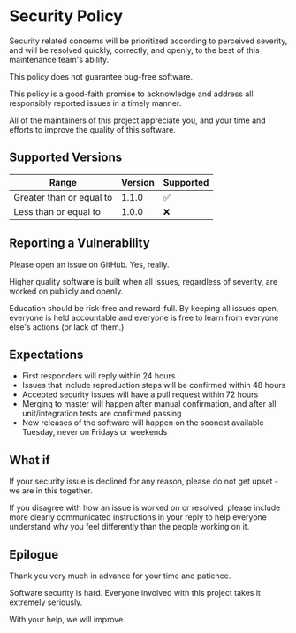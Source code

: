 # Security Policy

Security related concerns will be prioritized according to perceived severity, and will be resolved quickly, correctly, and openly, to the best of this maintenance team's ability.

This policy does not guarantee bug-free software.

This policy is a good-faith promise to acknowledge and address all responsibly reported issues in a timely manner.

All of the maintainers of this project appreciate you, and your time and efforts to improve the quality of this software.

## Supported Versions

| Range                    | Version | Supported          |
| -------------------------| ------- | ------------------ |
| Greater than or equal to | 1.1.0   | :white_check_mark: |
| Less than or equal to    | 1.0.0   | :x:                |

## Reporting a Vulnerability

Please open an issue on GitHub. Yes, really.

Higher quality software is built when all issues, regardless of severity, are worked on publicly and openly.

Education should be risk-free and reward-full. By keeping all issues open, everyone is held accountable and everyone is free to learn from everyone else's actions (or lack of them.)

## Expectations

* First responders will reply within 24 hours
* Issues that include reproduction steps will be confirmed within 48 hours
* Accepted security issues will have a pull request within 72 hours
* Merging to master will happen after manual confirmation, and after all unit/integration tests are confirmed passing
* New releases of the software will happen on the soonest available Tuesday, never on Fridays or weekends

## What if

If your security issue is declined for any reason, please do not get upset - we are in this together.

If you disagree with how an issue is worked on or resolved, please include more clearly communicated instructions in your reply to help everyone understand why you feel differently than the people working on it.

## Epilogue

Thank you very much in advance for your time and patience.

Software security is hard. Everyone involved with this project takes it extremely seriously.

With your help, we will improve.
